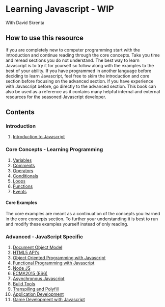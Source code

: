 # Learning Javascript - WIP

With David Skrenta

## How to use this resource

If you are completely new to computer programming start with the introduction and continue reading through the core concepts. Take you time and reread sections you do not understand. The best way to learn Javascript is to try it for yourself so follow along with the examples to the best of your ability. If you have programmed in another language before deciding to learn Javascript, feel free to skim the introduction and core section before focusing on the advanced section. If you have experience with Javascript before, go directly to the advanced section. This book can also be used as a reference as it contains many helpful internal and external resources for the seasoned Javascript developer.

## Contents

### Introduction

  1. [Introduction to Javascript](https://github.com/dskrenta/learn-js/blob/master/introduction.md)

### Core Concepts - Learning Programming

1. [Variables](https://github.com/dskrenta/learn-js/blob/master/core/variables.md)
2. [Comments](https://github.com/dskrenta/learn-js/blob/master/core/comments.md)
3. [Operators](https://github.com/dskrenta/learn-js/blob/master/core/operators.md)
4. [Conditionals](https://github.com/dskrenta/learn-js/blob/master/core/conditionals.md)
5. [Loops](https://github.com/dskrenta/learn-js/blob/master/core/loops.md)
6. [Functions](https://github.com/dskrenta/learn-js/blob/master/core/functions.md)
7. [Events](https://github.com/dskrenta/learn-js/blob/master/core/events.md)

#### Core Examples

The core examples are meant as a continuation of the concepts you learned in the core concepts section. To further your understanding it is best to run and modify these examples yourself instead of only reading.

### Advanced - JavaScript Specific

1. [Document Object Model]()
2. [HTML5 API's]()
3. [Object Oriented Programming with Javascript]()
4. [Functional Programming with Javascript]()
5. [Node JS]()
6. [ECMA2015 (ES6)]()
7. [Asynchronous Javascript]()
8. [Build Tools]()
9. [Transpiling and Polyfill]()
10. [Application Development]()
11. [Game Development with Javascript]()
